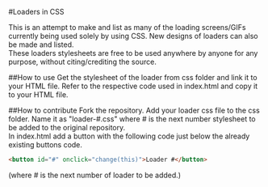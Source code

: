 #Loaders in CSS

This is an attempt to make and list as many of the loading screens/GIFs currently being used solely by using CSS. New designs of loaders can also be made and listed. <br>
These loaders stylesheets are free to be used anywhere by anyone for any purpose, without citing/crediting the source.

##How to use
Get the stylesheet of the loader from css folder and link it to your HTML file. Refer to the respective code used in index.html and copy it to your HTML file.

##How to contribute
Fork the repository. Add your loader css file to the css folder. Name it as "loader-#.css" where # is the next number stylesheet to be added to the original repository. <br>
In index.html add a button with the following code just below the already existing buttons code. 

```html
<button id="#" onclick="change(this)">Loader #</button> 
```
(where # is the next number of loader to be added.)
